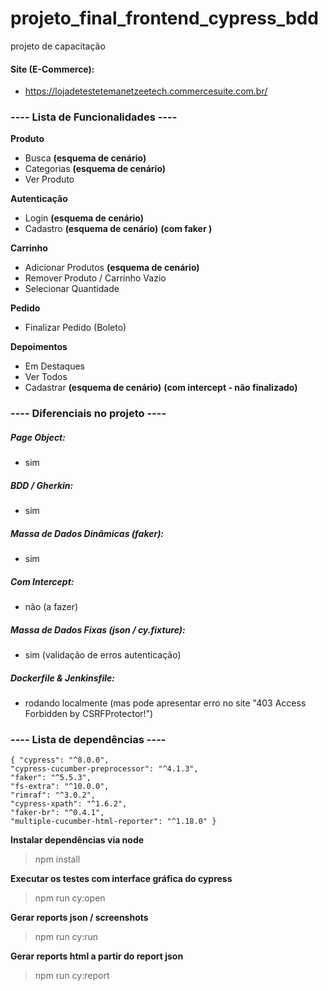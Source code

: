 # projeto_final_frontend_cypress_bdd
 projeto de capacitação

#### Site (E-Commerce):
- https://lojadetestetemanetzeetech.commercesuite.com.br/

### ---- Lista de Funcionalidades ----

**Produto**
- Busca **(esquema de cenário)**
- Categorias **(esquema de cenário)**
- Ver Produto

**Autenticação**
- Login **(esquema de cenário)** 
- Cadastro **(esquema de cenário)** **(com faker )** 

**Carrinho**
- Adicionar Produtos **(esquema de cenário)**
- Remover Produto / Carrinho Vazio
- Selecionar Quantidade

**Pedido**
- Finalizar Pedido (Boleto)

**Depoimentos**
- Em Destaques
- Ver Todos
- Cadastrar **(esquema de cenário)** **(com intercept - não finalizado)** 

### ---- Diferenciais no projeto ----

##### Page Object:
- sim
##### BDD / Gherkin:
- sim
##### Massa de Dados Dinâmicas (faker):
- sim
##### Com Intercept:
- não (a fazer)
##### Massa de Dados Fixas (json / cy.fixture):
- sim (validação de erros autenticação)
##### Dockerfile & Jenkinsfile:
- rodando localmente (mas pode apresentar erro no site "403 Access Forbidden by CSRFProtector!")

### ---- Lista de dependências ----

    { "cypress": "^8.0.0",
    "cypress-cucumber-preprocessor": "^4.1.3",
    "faker": "^5.5.3",
    "fs-extra": "^10.0.0",
    "rimraf": "^3.0.2",
    "cypress-xpath": "^1.6.2",
    "faker-br": "^0.4.1",
    "multiple-cucumber-html-reporter": "^1.18.0" }

**Instalar dependências via node**
> npm install

**Executar os testes com interface gráfica do cypress**
> npm run cy:open

**Gerar reports json / screenshots**
> npm run cy:run

**Gerar reports html a partir do report json**
> npm run cy:report
